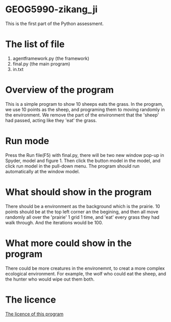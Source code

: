 # GEOG5990-zikang_ji
This is the first part of the Python assessment.

# The list of file

1. agentframework.py        (the framework)
2. final.py                 (the main program)
3. in.txt

# Overview of the program

This is a simple program to show 10 sheeps eats the grass. In the program, we use 10 points as the sheep, and programing them to moving randomly in the environment. We remove the part of the environment that the 'sheep' had passed, acting like they 'eat' the grass.

# Run mode

Press the Run file(F5) with final.py, there will be two new window pop-up in Spyder, model and figure 1. Then click the button model in the model, and click run model in the pull-down menu. The program should run automatically at the window model.

# What should show in the program

There should be a environment as the background which is the prairie. 10 points should be at the top left corner an the begining, and then all move randomly all over the 'prairie' 1 grid 1 time, and 'eat' every grass they had walk through. And the iterations would be 100.

# What more could show in the program

There could be more creatures in the environemnt, to creat a more complex ecological environment. For example, the wolf who could eat the sheep, and the hunter who would wipe out them both.

# The licence

[The licence of this program](https://github.com/jzkkaka/GEOG5990-zikang_ji/blob/master/LICENSE)
